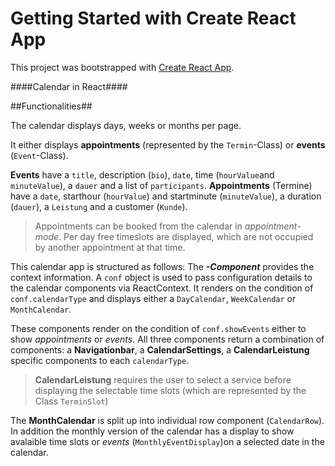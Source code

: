 # Getting Started with Create React App

This project was bootstrapped with [Create React App](https://github.com/facebook/create-react-app).

####Calendar in React####

##Functionalities##

The calendar displays days, weeks or months per page. 

It either displays **appointments** (represented by the `Termin`-Class) or **events** (`Event`-Class).

**Events** have a `title`, description (`bio`), `date`, time (`hourValue`and `minuteValue`), a `dauer` and a list of `participants`.
**Appointments** (Termine) have a `date`, starthour (`hourValue`) and startminute (`minuteValue`), a duration (`dauer`), a `Leistung` and a customer (`Kunde`).

> Appointments can be booked from the calendar in *appointment-mode*. 
> Per day free timeslots are displayed, which are not occupied by
> another appointment at that time. 

This calendar app is structured as follows: 
The ***<App>-Component*** provides the context information. A `conf` object is used to pass configuration details to the calendar components via ReactContext.
It renders on the condition of `conf.calendarType` and displays either a `DayCalendar`, `WeekCalendar` or `MonthCalendar`.

These components render on the condition of `conf.showEvents` either to show  *appointments* or *events*. 
All three components return a combination of components: a **Navigationbar**, a **CalendarSettings**, a **CalendarLeistung** specific components to each `calendarType`.

>**CalendarLeistung** requires the user to select a service before displaying 
> the selectable time slots (which are represented by the Class `TerminSlot`)

The **MonthCalendar** is split up into individual row component (`CalendarRow`). In addition the monthly version of the calendar has a display to show avalaible time slots or *events* (`MonthlyEventDisplay`)on a selected date in the calendar.

